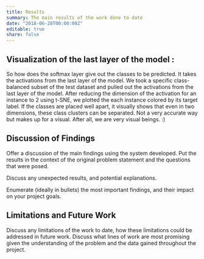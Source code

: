 ```yaml
---
title: Results
summary: The main results of the work done to date
date: "2018-06-28T00:00:00Z"
editable: true
share: false
---
```


## Visualization of the last layer of the model : 

So how does the softmax layer give out the classes to be predicted. It takes the activations from the last layer of the model. We took a specific class-balanced subset of the test dataset and pulled out the activations from the last layer of the model. After reducing the dimension of the activation for an instance to 2 using t-SNE, we plotted the each instance colored by its target label. If the classes are placed well apart, it visually shows that even in two dimensions, these class clusters can be separated. Not a very accurate way but makes up for a visual. After all, we are very visual beings. :)



## Discussion of Findings

Offer a discussion of the main findings using the system developed. Put the results in the context of the original problem statement and the questions that were posed.

Discuss any unexpected results, and potential explanations.

Enumerate (ideally in bullets) the most important findings, and their impact on your project goals.

## Limitations and Future Work

Discuss any limitations of the work to date, how these limitations could be addressed in future work.  Discuss what lines of work are most promising given the understanding of the problem and the data gained throughout the project.
